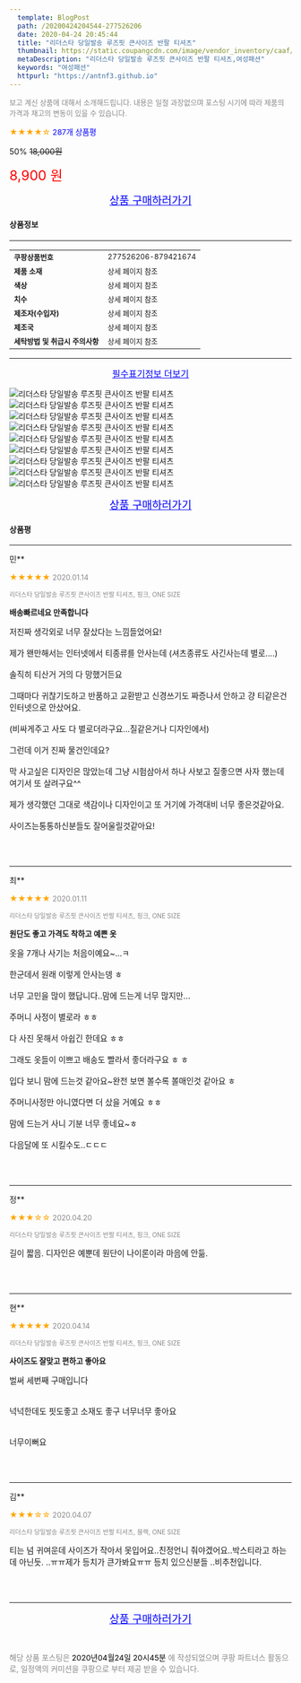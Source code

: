 ```yaml
---
  template: BlogPost
  path: /20200424204544-277526206
  date: 2020-04-24 20:45:44
  title: "리더스타 당일발송 루즈핏 큰사이즈 반팔 티셔츠"
  thumbnail: https://static.coupangcdn.com/image/vendor_inventory/caaf/429df337224501d4f83dd0be17cb55ab94114d1c21ad648a6af16d887778.jpg
  metaDescription: "리더스타 당일발송 루즈핏 큰사이즈 반팔 티셔츠,여성패션"
  keywords: "여성패션"
  httpurl: "https://antnf3.github.io"
---
```

  
<span style="color: #888;font-size:0.8rem">보고 계신 상품에 대해서 소개해드립니다.
내용은 일절 과장없으며 포스팅 시기에 따라 제품의 가격과 재고의 변동이 있을 수 있습니다.</span>
  
<span style="color: orange;">★★★★☆</span> <span style="color: blue;font-size: 0.85rem;">287개 상품평</span>

<span style="font-size: 0.9rem">50%</span> <span style="font-size: 0.9rem">~~18,000원~~</span>

<span style="color: red;font-size: 1.5rem;">8,900 원</span>



<p align="center"><a href="http://me2.do/G2hMAGzc" style="font-size: 1.2rem; color: blue;">상품 구매하러가기</a></p>

#### 상품정보

---

|                  |                       |
| ---------------- | --------------------- |
| **<span style="font-size:0.8rem;">쿠팡상품번호</span>** | <span style="font-size:0.8rem;">277526206-879421674</span> |
| **<span style="font-size:0.8rem;">제품 소재</span>**    | <span style="font-size:0.8rem;">상세 페이지 참조</span>        |
| **<span style="font-size:0.8rem;">색상</span>**    | <span style="font-size:0.8rem;">상세 페이지 참조</span>        |
| **<span style="font-size:0.8rem;">치수</span>**    | <span style="font-size:0.8rem;">상세 페이지 참조</span>        |
| **<span style="font-size:0.8rem;">제조자(수입자)</span>**    | <span style="font-size:0.8rem;">상세 페이지 참조</span>        |
| **<span style="font-size:0.8rem;">제조국</span>**    | <span style="font-size:0.8rem;">상세 페이지 참조</span>        |
| **<span style="font-size:0.8rem;">세탁방법 및 취급시 주의사항</span>**    | <span style="font-size:0.8rem;">상세 페이지 참조</span>        |




---

<p align="center"><a href="http://me2.do/G2hMAGzc" style="font-size: 1rem; color: blue;">필수표기정보 더보기</a></p>

![리더스타 당일발송 루즈핏 큰사이즈 반팔 티셔츠](http://thumbnail10.coupangcdn.com/thumbnails/remote/q89/image/vendor_inventory/12c8/12cb985250e4c8ce33a2cc9cba4d38da59857a645aa482c71caeaf1e95c2.jpg)
![리더스타 당일발송 루즈핏 큰사이즈 반팔 티셔츠](http://thumbnail9.coupangcdn.com/thumbnails/remote/q89/image/vendor_inventory/2791/78239d8ded944aa7aed9038b275c6f741107f4f3eea571d9357f98026ad1.jpg)
![리더스타 당일발송 루즈핏 큰사이즈 반팔 티셔츠](http://thumbnail6.coupangcdn.com/thumbnails/remote/q89/image/vendor_inventory/9608/53c04e80cea9c4d373010443641ec854fd155f4d1803cfcad587b9f1a1e7.jpg)
![리더스타 당일발송 루즈핏 큰사이즈 반팔 티셔츠](http://thumbnail10.coupangcdn.com/thumbnails/remote/q89/image/vendor_inventory/051f/c5d9b04a8ebf0934f894f175dc073e73f78a80341c6ba0eae8133314db04.jpg)
![리더스타 당일발송 루즈핏 큰사이즈 반팔 티셔츠](http://thumbnail10.coupangcdn.com/thumbnails/remote/q89/image/vendor_inventory/79ec/938ae6fefd30ad90540753f87b925389531ae7eae5d046f3609e76199d27.jpg)
![리더스타 당일발송 루즈핏 큰사이즈 반팔 티셔츠](http://thumbnail8.coupangcdn.com/thumbnails/remote/q89/image/vendor_inventory/2e3b/1845afb9eb22bcf0814abf221ceb86deeafd81c1d8bce8849006832fb15b.jpg)
![리더스타 당일발송 루즈핏 큰사이즈 반팔 티셔츠](http://thumbnail7.coupangcdn.com/thumbnails/remote/q89/image/vendor_inventory/3587/a2bf3992e202bed450958d31a1867a02f3b41838d1d8ff50715080eccbbe.jpg)
![리더스타 당일발송 루즈핏 큰사이즈 반팔 티셔츠](http://thumbnail6.coupangcdn.com/thumbnails/remote/q89/image/vendor_inventory/ac8e/b5dc834a1bcc0a62e13d898877794b9a77096dd070befe4f6174c8ee68a2.jpg)
![리더스타 당일발송 루즈핏 큰사이즈 반팔 티셔츠](http://thumbnail7.coupangcdn.com/thumbnails/remote/q89/image/vendor_inventory/5e64/d0a2220bbaa5da82758ffc8eebe741844b4b9fec243eb72d06845037bae2.jpg)

<p align="center"><a href="http://me2.do/G2hMAGzc" style="font-size: 1.2rem; color: blue;">상품 구매하러가기</a></p>

#### 상품평
  
---
  
민**
    
<span style="color: orange;">★★★★★</span> <span style="font-size:0.8rem;color: #888;">2020.01.14</span>
    
<span style="color: #888;font-size:0.7rem">리더스타 당일발송 루즈핏 큰사이즈 반팔 티셔츠, 핑크, ONE SIZE</span>
    
<span style="font-size:0.85rem">**배송빠르네요 만족합니다**</span>
    
<span style="font-size: 0.9rem;">저진짜 생각외로 너무 잘샀다는 느낌들었어요! <br/><br/>제가 왠만해서는 인터넷에서 티종류를 안사는데 (셔츠종류도 사긴사는데 별로....) <br/><br/>솔직히 티산거 거의 다 망했거든요 <br/><br/>그때마다 귀찮기도하고 반품하고 교환받고 신경쓰기도 짜증나서 안하고 걍 티같은건 인터넷으로 안샀어요. <br/><br/>(비싸게주고 사도 다 별로더라구요...질같은거나 디자인에서) <br/><br/>그런데 이거 진짜 물건인데요? <br/><br/>막 사고싶은 디자인은 많았는데 그냥 시험삼아서 하나 사보고 질좋으면 사자 했는데 여기서 또 살려구요^^<br/><br/> 제가 생각했던 그대로 색감이나 디자인이고 또 거기에 가격대비 너무 좋은것같아요. <br/><br/> 사이즈는통통하신분들도 잘어울릴것같아요!</span>
    
<br>
<br>

---
  
최**
    
<span style="color: orange;">★★★★★</span> <span style="font-size:0.8rem;color: #888;">2020.01.11</span>
    
<span style="color: #888;font-size:0.7rem">리더스타 당일발송 루즈핏 큰사이즈 반팔 티셔츠, 핑크, ONE SIZE</span>
    
<span style="font-size:0.85rem">**원단도 좋고 가격도 착하고 예쁜 옷**</span>
    
<span style="font-size: 0.9rem;">옷을 7개나 사기는 처음이예요~...ㅋ <br/><br/>한군데서 원래 이렇게 안사는뎅 ㅎ<br/><br/> 너무 고민을 많이 했답니다..맘에 드는게 너무 많지만...<br/><br/>주머니 사정이 별로라 ㅎㅎ <br/><br/>다 사진 못해서 아쉽긴 한데요 ㅎㅎ<br/><br/> 그래도 옷들이 이쁘고 배송도 빨라서 좋더라구요 ㅎ ㅎ <br/><br/>입다 보니 맘에 드는것 같아요~완전 보면 볼수록 볼매인것 같아요 ㅎ <br/><br/>주머니사정만 아니였다면 더 샀을 거예요 ㅎㅎ <br/><br/>맘에 드는거 사니 기분 너무 좋네요~ㅎ<br/><br/> 다음달에 또 시킬수도..ㄷㄷㄷ</span>
    
<br>
<br>

---
  
정**
    
<span style="color: orange;">★★★☆☆</span> <span style="font-size:0.8rem;color: #888;">2020.04.20</span>
    
<span style="color: #888;font-size:0.7rem">리더스타 당일발송 루즈핏 큰사이즈 반팔 티셔츠, 핑크, ONE SIZE</span>
    

    
<span style="font-size: 0.9rem;">길이  짧음. 디자인은 예뿐데 원단이 나이론이라  마음에 안듦.</span>
    
<br>
<br>

---
  
현**
    
<span style="color: orange;">★★★★★</span> <span style="font-size:0.8rem;color: #888;">2020.04.14</span>
    
<span style="color: #888;font-size:0.7rem">리더스타 당일발송 루즈핏 큰사이즈 반팔 티셔츠, 핑크, ONE SIZE</span>
    
<span style="font-size:0.85rem">**사이즈도 잘맞고 편하고 좋아요**</span>
    
<span style="font-size: 0.9rem;">벌써 세번째 구매입니다 <br/><br/><br/>넉넉한데도 핏도좋고 소재도 좋구 너무너무 좋아요 <br/><br/><br/>너무이뻐요</span>
    
<br>
<br>

---
  
김**
    
<span style="color: orange;">★★★☆☆</span> <span style="font-size:0.8rem;color: #888;">2020.04.07</span>
    
<span style="color: #888;font-size:0.7rem">리더스타 당일발송 루즈핏 큰사이즈 반팔 티셔츠, 블랙, ONE SIZE</span>
    

    
<span style="font-size: 0.9rem;">티는 넘 귀여운데 사이즈가 작아서 못입어요..친정언니 줘야겠어요..박스티라고 하는데 아닌듯. ..ㅠㅠ제가 등치가 큰가봐요ㅠㅠ 등치 있으신분들 ..비추천입니다.</span>
    
<br>
<br>


  
---
  
<p align="center"><a href="http://me2.do/G2hMAGzc" style="font-size: 1.2rem; color: blue;">상품 구매하러가기</a></p>
  
<br>
  
<span style="font-size: 0.85rem; color: #888;">해당 상품 포스팅은 <span style="color: #000;"> 2020년04월24일 20시45분 </span> 에 작성되었으며 쿠팡 파트너스 활동으로, 일정액의 커미션을 쿠팡으로 부터 제공 받을 수 있습니다.</span>